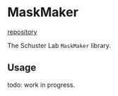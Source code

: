 # MaskMaker

[repository](https://github.com/SchusterLab/MaskMaker)

The Schuster Lab `MaskMaker` library. 

## Usage

todo: work in progress.
